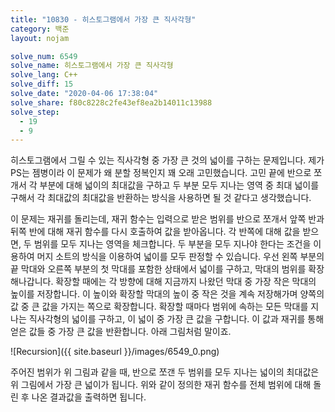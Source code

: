 ```yaml
---
title: "10830 - 히스토그램에서 가장 큰 직사각형"
category: 백준
layout: nojam

solve_num: 6549
solve_name: 히스토그램에서 가장 큰 직사각형
solve_lang: C++
solve_diff: 15
solve_date: "2020-04-06 17:38:04"
solve_share: f80c8228c2fe43ef8ea2b14011c13988
solve_step:
  - 19
  - 9
---
```


히스토그램에서 그릴 수 있는 직사각형 중 가장 큰 것의 넓이를 구하는 문제입니다. 제가 PS는 젬병이라 이 문제가 왜 분할 정복인지 꽤 오래 고민했습니다. 고민 끝에 반으로 쪼개서 각 부분에 대해 넓이의 최대값을 구하고 두 부분 모두 지나는 영역 중 최대 넓이를 구해서 각 최대값의 최대값을 반환하는 방식을 사용하면 될 것 같다고 생각했습니다.

이 문제는 재귀를 돌리는데, 재귀 함수는 입력으로 받은 범위를 반으로 쪼개서 앞쪽 반과 뒤쪽 반에 대해 재귀 함수를 다시 호출하여 값을 받아옵니다. 각 반쪽에 대해 값을 받으면, 두 범위를 모두 지나는 영역을 체크합니다. 두 부분을 모두 지나야 한다는 조건을 이용하여 머지 소트의 방식을 이용하여 넓이를 모두 판정할 수 있습니다. 우선 왼쪽 부분의 끝 막대와 오른쪽 부분의 첫 막대를 포함한 상태에서 넓이를 구하고, 막대의 범위를 확장해나갑니다. 확장할 때에는 각 방향에 대해 지금까지 나왔던 막대 중 가장 작은 막대의 높이를 저장합니다. 이 높이와 확장할 막대의 높이 중 작은 것을 계속 저장해가며 양쪽의 값 중 큰 값을 가지는 쪽으로 확장합니다. 확장할 때마다 범위에 속하는 모든 막대를 지나는 직사각형의 넓이를 구하고, 이 넓이 중 가장 큰 값을 구합니다. 이 값과 재귀를 통해 얻은 값들 중 가장 큰 값을 반환합니다. 아래 그림처럼 말이죠.

![Recursion]({{ site.baseurl }}/images/6549_0.png)

주어진 범위가 위 그림과 같을 때, 반으로 쪼갠 두 범위를 모두 지나는 넓이의 최대값은 위 그림에서 가장 큰 넓이가 됩니다. 위와 같이 정의한 재귀 함수를 전체 범위에 대해 돌린 후 나온 결과값을 출력하면 됩니다.
